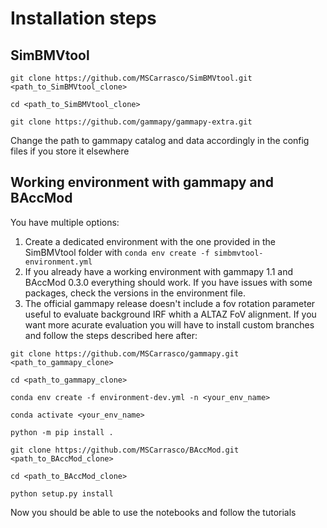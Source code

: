 # Installation steps

## SimBMVtool

`git clone https://github.com/MSCarrasco/SimBMVtool.git <path_to_SimBMVtool_clone>`

`cd <path_to_SimBMVtool_clone>`

`git clone https://github.com/gammapy/gammapy-extra.git`

Change the path to gammapy catalog and data accordingly in the config files if you store it elsewhere


## Working environment with gammapy and BAccMod

You have multiple options:

1. Create a dedicated environment with the one provided in the SimBMVtool folder with `conda env create -f simbmvtool-environment.yml`
2. If you already have a working environment with gammapy 1.1 and BAccMod 0.3.0 everything should work. If you have issues with some packages, check the versions in the environment file.
3. The official gammapy release doesn't include a fov rotation parameter useful to evaluate background IRF whith a ALTAZ FoV alignment. If you want more acurate evaluation you will have to install custom branches and follow the steps described here after:

`git clone https://github.com/MSCarrasco/gammapy.git <path_to_gammapy_clone>`

`cd <path_to_gammapy_clone>`

`conda env create -f environment-dev.yml -n <your_env_name>`

`conda activate <your_env_name>`

`python -m pip install .`

`git clone https://github.com/MSCarrasco/BAccMod.git <path_to_BAccMod_clone>`

`cd <path_to_BAccMod_clone>`

`python setup.py install`

Now you should be able to use the notebooks and follow the tutorials